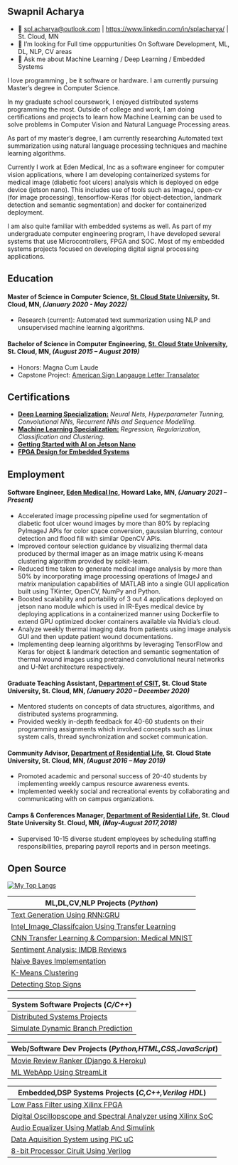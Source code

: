 ## Swapnil Acharya 
- 📧 spl.acharya@outlook.com | https://www.linkedin.com/in/splacharya/ | St. Cloud, MN
- 🤔 I’m looking for Full time opppurtunities On Software Development, ML, DL, NLP, CV areas
- 💬 Ask me about Machine Learning / Deep Learning / Embedded Systems

<p>
I love programming , be it software or hardware. I am currently pursuing Master’s degree in Computer Science.

In my graduate school coursework, I enjoyed distributed systems programming the most. Outside of college and work, I am doing certifications and projects to learn how Machine Learning can be used to solve problems in Computer Vision and Natural Language Processing areas.

As part of my master’s degree, I am currently researching Automated text summarization using natural language processing techniques and machine learning algorithms.

Currently I work at Eden Medical, Inc as a software engineer for computer vision applications, where I am developing containerized systems for medical image (diabetic foot ulcers) analysis which is deployed on edge device (jetson nano). This includes use of tools such as ImageJ, open-cv (for image processing), tensorflow-Keras (for object-detection, landmark detection and semantic segmentation) and docker for containerized deployment.

I am also quite familiar with embedded systems as well. As part of my undergraduate computer engineering program, I have developed several systems that use Microcontrollers, FPGA and SOC. Most of my embedded systems projects focused on developing digital signal processing applications.
</p>
 
## Education
#### Master of Science in Computer Science, [St. Cloud State University](https://www.stcloudstate.edu/graduate/computer-science/default.aspx), St. Cloud, MN, ***(January 2020 - May 2022)***
* Research (current): Automated text summarization using NLP and unsupervised machine learning algorithms.


#### Bachelor of Science in Computer Engineering, [St. Cloud State University](https://www.stcloudstate.edu/ece/), St. Cloud, MN, ***(August 2015 – August 2019)***
* Honors: Magna Cum Laude
* Capstone Project: [American Sign Langauge Letter Transalator](https://github.com/splAcharya/ASL_Alphabet_Translator)
 
## Certifications
* **[Deep Learning Specialization:](https://www.coursera.org/account/accomplishments/specialization/certificate/EHD8WC7H4US7)** *Neural Nets, Hyperparameter Tunning, Convolutional NNs, Recurrent NNs and Sequence Modelling.*
* **[Machine Learning Specialization:](https://www.coursera.org/account/accomplishments/specialization/certificate/MJEYUZ4HEBA4)** *Regression, Regularization, Classification and Clustering.*
* **[Getting Started with AI on Jetson Nano](https://courses.nvidia.com/certificates/ef8081f9bd124bd59be690b042ce856e)**
* **[FPGA Design for Embedded Systems](https://www.coursera.org/account/accomplishments/certificate/55HT8L4YN4LL)**


## Employment

#### Software Engineer, [Eden Medical Inc](https://www.eden-medical.com/ireyes), Howard Lake, MN,  ***(January 2021 – Present)*** <br>
* Accelerated image processing pipeline used for segmentation of diabetic foot ulcer wound images by more than 80% by replacing PyImageJ APIs for color space conversion, gaussian blurring, contour detection and flood fill with similar OpenCV APIs.
* Improved contour selection guidance by visualizing thermal data produced by thermal imager as an image matrix using K-means clustering algorithm provided by scikit-learn.
* Reduced time taken to generate medical image analysis by more than 50% by incorporating image processing operations of ImageJ and matrix manipulation capabilities of MATLAB into a single GUI application built using TKinter, OpenCV, NumPy and Python.
* Boosted scalability and portability of 3 out 4 applications deployed on jetson nano module which is used in IR-Eyes medical device by deploying applications in a containerized manner using Dockerfile to extend GPU optimized docker containers available via Nvidia’s cloud.
* Analyze weekly thermal imaging data from patients using image analysis GUI and then update patient wound documentations.
* Implementing deep learning algorithms by leveraging TensorFlow and Keras for object & landmark detection and semantic segmentation of thermal wound images using pretrained convolutional neural networks and U-Net architecture respectively.


#### Graduate Teaching Assistant, [Department of CSIT](https://www.stcloudstate.edu/graduate/computer-science/default.aspx), St. Cloud State University, St. Cloud, MN, ***(January 2020 – December 2020)***
* Mentored students on concepts of data structures, algorithms, and distributed systems programming.
* Provided weekly in-depth feedback for 40-60 students on their programming assignments which involved concepts such as Linux system calls, thread synchronization and socket communication.

#### Community Advisor, [Department of Residential Life](https://www.stcloudstate.edu/reslife/), St. Cloud State University, St. Cloud, MN,  ***(August 2016 – May 2019)*** 
* Promoted academic and personal success of 20-40 students by implementing weekly campus resource awareness events.
* Implemented weekly social and recreational events by collaborating and communicating with on campus organizations.
 
#### Camps & Conferences Manager, [Department of Residential Life](https://www.stcloudstate.edu/reslife/), St. Cloud State University St. Cloud, MN,  ***(May-August 2017,2018)***
* Supervised 10-15 diverse student employees by scheduling staffing responsibilities, preparing payroll reports and in person meetings.

 
 ## Open Source
 
 [![My Top Langs](https://github-readme-stats.vercel.app/api/top-langs/?username=splAcharya&layout=compact&hide=VHDL,Coq,Objective-c,Shell&show_icons=true&title_color=fff&icon_color=034694&text_color=9f9f9f&bg_color=151515)](https://github.com/anuraghazra/github-readme-stats)
 
 | ML,DL,CV,NLP Projects (*Python*)|
 |-----------------------|
 | [Text Generation Using RNN:GRU](https://github.com/splAcharya/RNN_Text_Generation) |
 | [Intel_Image_Classifcaion Using Transfer Learning](https://github.com/splAcharya/Intel_Image_Classification) |
 | [CNN Transfer Learning & Comparsion: Medical MNIST](https://github.com/splAcharya/Transfer_Learning_Comparision) |
 | [Sentiment Analysis: IMDB Reviews](https://github.com/splAcharya/Imdb_Reviews_Sentiment_Analysis)|
 | [Naive Bayes Implementation](https://github.com/splAcharya/Naive_Bayes_Implementation) |
 | [K-Means Clustering](https://github.com/splAcharya/K_Means_Clustering) |
 | [Detecting Stop Signs](https://github.com/splAcharya/DetectingStopSigns)|

  | System Software Projects (*C/C++*)|
 |-----------------------|
 | [Distributed Systems Projects](https://github.com/splAcharya/OperatingAndDistributedSystemsConcepts)|
 | [Simulate Dynamic Branch Prediction ](https://github.com/splAcharya/Simulate_Branch_Prediction)|

 | Web/Software Dev Projects (*Python,HTML,CSS,JavaScript*)|
 |-----------------------|
 | [Movie Review Ranker (Django & Heroku)](https://github.com/splAcharya/Movie_Review_Ranker)|
 | [ML WebApp Using StreamLit](https://github.com/splAcharya/ML_WebApp_Steamlit_Python)|

 
 |Embedded,DSP Systems Projects (*C,C++,Verilog HDL*) |
 |------------------------------|
 | [Low Pass Filter using Xilinx FPGA](https://github.com/splAcharya/LowPassFilterFPGA) |
 | [Digital Oscillopscope and Spectral Analyzer using Xilinx SoC](https://github.com/splAcharya/DigitalOscilloscope_Zynq7000Soc) |
 | [Audio Equalizer Using Matlab And Simulink](https://github.com/splAcharya/AudioEqualizerMatlab_Simulink) |
 | [Data Aquisition System using PIC uC](https://github.com/splAcharya/DataAquisitionBoard_PICuC) |
 | [8-bit Processor Ciruit Using Verilog](https://github.com/splAcharya/8BitProcessorCircuit_Verilog)|


